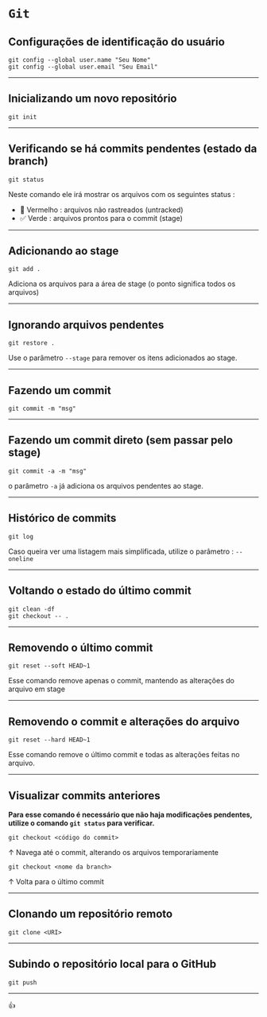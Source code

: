 # ```Git```

## Configurações de identificação do usuário
```
git config --global user.name "Seu Nome"
git config --global user.email "Seu Email"
```

---

## Inicializando um novo repositório
```
git init
```

---

## Verificando se há commits pendentes (estado da branch)
```
git status
```
Neste comando ele irá mostrar os arquivos com os seguintes status :
  - :red_circle: Vermelho : arquivos não rastreados (untracked)
  - :white_check_mark: Verde : arquivos prontos para o commit (stage)

---

## Adicionando ao stage
```
git add .
```
Adiciona os arquivos para a área de stage (o ponto significa todos os arquivos)

---

## Ignorando arquivos pendentes
```
git restore .
```
Use o parâmetro ``` --stage ``` para remover os itens adicionados ao stage.

---

## Fazendo um commit
```
git commit -m "msg"
```

---

## Fazendo um commit direto (sem passar pelo stage)
```
git commit -a -m "msg"
```
o parâmetro ```-a``` já adiciona os arquivos pendentes ao stage.

---

## Histórico de commits
```
git log
```
Caso queira ver uma listagem mais simplificada, utilize o parâmetro : ``` --oneline ```

---

## Voltando o estado do último commit
```
git clean -df
git checkout -- .
```

---

## Removendo o último commit
```
git reset --soft HEAD~1
```
Esse comando remove apenas o commit, mantendo as alterações do arquivo em stage

---

## Removendo o commit e alterações do arquivo
```
git reset --hard HEAD~1
```
Esse comando remove o último commit e todas as alterações feitas no arquivo.

---

## Visualizar commits anteriores
**Para esse comando é necessário que não haja modificações pendentes, utilize o comando ``` git status ``` para verificar.**
```
git checkout <código do commit>
```
↑ Navega até o commit, alterando os arquivos temporariamente

```
git checkout <nome da branch>
```
↑ Volta para o último commit

---

## Clonando um repositório remoto
```
git clone <URI>
```

---

## Subindo o repositório local para o GitHub
```
git push
```

---

:thumbsup: